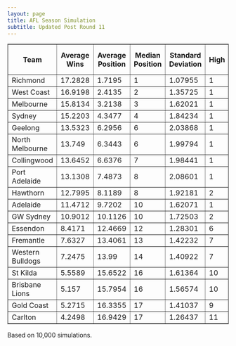 ```yaml
---
layout: page
title: AFL Season Simulation
subtitle: Updated Post Round 11
---
```

<table border="1" class="dataframe">   <thead>     <tr style="text-align: center;">       <th>Team</th>       <th>Average Wins</th>       <th>Average Position</th>       <th>Median Position</th>       <th>Standard Deviation</th>       <th>High</th>       <th>Low</th>       <th>Finals Prob</th>       <th>Top 4 Prob</th>       <th>Minor Premier Prob</th>       <th>Bottom 4 Prob</th>       <th>Wooden Spoon Prob</th>       <th>Premiership Prob</th>     </tr>   </thead>   <tbody>     <tr>       <td>Richmond</td>       <td>17.2828</td>       <td>1.7195</td>       <td>1</td>       <td>1.07955</td>       <td>1</td>       <td>10</td>       <td>99.97</td>       <td>96.97</td>       <td>56.92</td>       <td>0</td>       <td>0</td>       <td>44.42</td>     </tr>     <tr>       <td>West Coast</td>       <td>16.9198</td>       <td>2.4135</td>       <td>2</td>       <td>1.35725</td>       <td>1</td>       <td>10</td>       <td>99.8</td>       <td>92.96</td>       <td>28</td>       <td>0</td>       <td>0</td>       <td>9.36</td>     </tr>     <tr>       <td>Melbourne</td>       <td>15.8134</td>       <td>3.2138</td>       <td>3</td>       <td>1.62021</td>       <td>1</td>       <td>12</td>       <td>99.12</td>       <td>82.35</td>       <td>10.32</td>       <td>0</td>       <td>0</td>       <td>24.7</td>     </tr>     <tr>       <td>Sydney</td>       <td>15.2203</td>       <td>4.3477</td>       <td>4</td>       <td>1.84234</td>       <td>1</td>       <td>12</td>       <td>97.01</td>       <td>60.89</td>       <td>3.9</td>       <td>0</td>       <td>0</td>       <td>7.32</td>     </tr>     <tr>       <td>Geelong</td>       <td>13.5323</td>       <td>6.2956</td>       <td>6</td>       <td>2.03868</td>       <td>1</td>       <td>13</td>       <td>84.09</td>       <td>19.95</td>       <td>0.2</td>       <td>0</td>       <td>0</td>       <td>3.36</td>     </tr>     <tr>       <td>North Melbourne</td>       <td>13.749</td>       <td>6.3443</td>       <td>6</td>       <td>1.99794</td>       <td>1</td>       <td>13</td>       <td>84.4</td>       <td>18.09</td>       <td>0.18</td>       <td>0</td>       <td>0</td>       <td>3.5</td>     </tr>     <tr>       <td>Collingwood</td>       <td>13.6452</td>       <td>6.6376</td>       <td>7</td>       <td>1.98441</td>       <td>1</td>       <td>13</td>       <td>81.79</td>       <td>14.36</td>       <td>0.29</td>       <td>0</td>       <td>0</td>       <td>4.03</td>     </tr>     <tr>       <td>Port Adelaide</td>       <td>13.1308</td>       <td>7.4873</td>       <td>8</td>       <td>2.08601</td>       <td>1</td>       <td>14</td>       <td>66.86</td>       <td>8.7</td>       <td>0.18</td>       <td>0</td>       <td>0</td>       <td>2.29</td>     </tr>     <tr>       <td>Hawthorn</td>       <td>12.7995</td>       <td>8.1189</td>       <td>8</td>       <td>1.92181</td>       <td>2</td>       <td>15</td>       <td>52.82</td>       <td>4.27</td>       <td>0</td>       <td>0.03</td>       <td>0</td>       <td>0.73</td>     </tr>     <tr>       <td>Adelaide</td>       <td>11.4712</td>       <td>9.7202</td>       <td>10</td>       <td>1.62071</td>       <td>1</td>       <td>15</td>       <td>18.41</td>       <td>0.76</td>       <td>0.01</td>       <td>0.04</td>       <td>0</td>       <td>0.13</td>     </tr>     <tr>       <td>GW Sydney</td>       <td>10.9012</td>       <td>10.1126</td>       <td>10</td>       <td>1.72503</td>       <td>2</td>       <td>16</td>       <td>15.21</td>       <td>0.7</td>       <td>0</td>       <td>0.24</td>       <td>0</td>       <td>0.16</td>     </tr>     <tr>       <td>Essendon</td>       <td>8.4171</td>       <td>12.4669</td>       <td>12</td>       <td>1.28301</td>       <td>6</td>       <td>18</td>       <td>0.37</td>       <td>0</td>       <td>0</td>       <td>6.97</td>       <td>0.07</td>       <td>0</td>     </tr>     <tr>       <td>Fremantle</td>       <td>7.6327</td>       <td>13.4061</td>       <td>13</td>       <td>1.42232</td>       <td>7</td>       <td>18</td>       <td>0.1</td>       <td>0</td>       <td>0</td>       <td>20.69</td>       <td>0.33</td>       <td>0</td>     </tr>     <tr>       <td>Western Bulldogs</td>       <td>7.2475</td>       <td>13.99</td>       <td>14</td>       <td>1.40922</td>       <td>7</td>       <td>18</td>       <td>0.05</td>       <td>0</td>       <td>0</td>       <td>33.27</td>       <td>0.69</td>       <td>0</td>     </tr>     <tr>       <td>St Kilda</td>       <td>5.5589</td>       <td>15.6522</td>       <td>16</td>       <td>1.61364</td>       <td>10</td>       <td>18</td>       <td>0</td>       <td>0</td>       <td>0</td>       <td>76.1</td>       <td>13.98</td>       <td>0</td>     </tr>     <tr>       <td>Brisbane Lions</td>       <td>5.157</td>       <td>15.7954</td>       <td>16</td>       <td>1.56574</td>       <td>10</td>       <td>18</td>       <td>0</td>       <td>0</td>       <td>0</td>       <td>78.46</td>       <td>15.26</td>       <td>0</td>     </tr>     <tr>       <td>Gold Coast</td>       <td>5.2715</td>       <td>16.3355</td>       <td>17</td>       <td>1.41037</td>       <td>9</td>       <td>18</td>       <td>0</td>       <td>0</td>       <td>0</td>       <td>89.5</td>       <td>24.64</td>       <td>0</td>     </tr>     <tr>       <td>Carlton</td>       <td>4.2498</td>       <td>16.9429</td>       <td>17</td>       <td>1.26437</td>       <td>11</td>       <td>18</td>       <td>0</td>       <td>0</td>       <td>0</td>       <td>94.7</td>       <td>45.03</td>       <td>0</td>     </tr>   </tbody> </table>
<p>Based on 10,000 simulations.</p>

